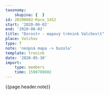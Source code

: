 ```yaml
---
taxonomy:
    skupina: {  }
id: 20200602-Race_1452
start: '2020-06-02'
end: '2020-06-02'
title: "Dorost+ - mapový trénink Valchov\t"
place: Valchov
type: T
note: 'neúpná mapa -> buzola'
template: trenink
date: '2020-05-30'
import:
    type: members
    time: 1590789602
---
```

{{page.header.note}}
